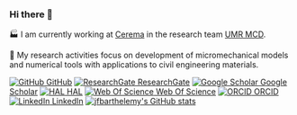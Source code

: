 ### Hi there 👋

🏭 I am currently working at [Cerema](https://www.cerema.fr/en) in the research team [UMR MCD](https://mcd.univ-gustave-eiffel.fr/).

🔬 My research activities focus on development of micromechanical models and numerical tools with applications to civil engineering materials.

[![GitHub](img/github.png) GitHub](https://github.com/jfbarthelemy) 
[![ResearchGate](img/researchgate.png) ResearchGate](https://www.researchgate.net/profile/Jean-Francois_Barthelemy) 
[![Google Scholar](img/google-scholar.png) Google Scholar](https://scholar.google.com/citations?user=RVjtCiAAAAAJ&hl=en) 
[![HAL](img/hal.png) HAL](https://hal.archives-ouvertes.fr/search/index/?q=%2A&authIdHal_s=jfbarthelemy) 
[![Web Of Science](img/clarivate.png) Web Of Science](https://www.webofscience.com/wos/author/record/449919) 
[![ORCID](https://orcid.org/sites/default/files/images/orcid_16x16.png) ORCID](https://orcid.org/0000-0002-1968-8939) 
[![LinkedIn](img/linkedin.png) LinkedIn](https://www.linkedin.com/in/jean-fran%C3%A7ois-barth%C3%A9l%C3%A9my-75b3122/) 
[![jfbarthelemy's GitHub stats](https://github-readme-stats.vercel.app/api?username=jfbarthelemy)](https://github.com/anuraghazra/github-readme-stats) 

<!--
**jfbarthelemy/jfbarthelemy** is a ✨ _special_ ✨ repository because its `README.md` (this file) appears on your GitHub profile.

Here are some ideas to get you started:

- 🔭 I’m currently working on ...
- 🌱 I’m currently learning ...
- 👯 I’m looking to collaborate on ...
- 🤔 I’m looking for help with ...
- 💬 Ask me about ...
- 📫 How to reach me: ...
- 😄 Pronouns: ...
- ⚡ Fun fact: ...
-->

